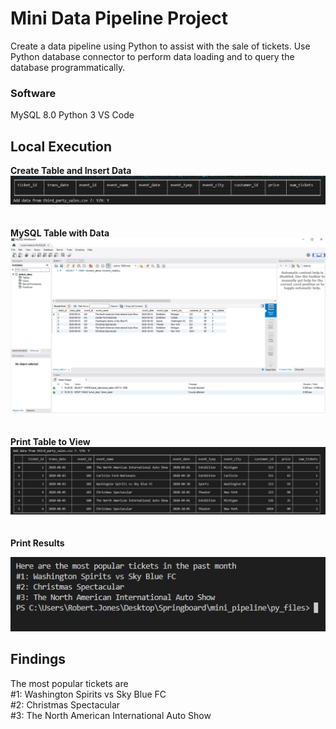 # Mini Data Pipeline Project
Create a data pipeline using Python to assist with the sale of tickets. 
Use Python database connector to perform data loading and to query the database programmatically.
### Software 
MySQL 8.0
Python 3
VS Code
## Local Execution 
<strong>Create Table and Insert Data</strong>
![Alt Text](screenshots/add_data.JPG?raw=true "create empty table, add data")
<br clear="left"/><br clear="left"/><br clear="left"/>
<strong>MySQL Table with Data</strong>
![Alt Text](screenshots/sql_table.JPG?raw=true "create empty table, add data")
<br clear="left"/><br clear="left"/><br clear="left"/>
<strong>Print Table to View</strong>
![Alt Text](screenshots/print_table.JPG?raw=true "load output")
<br clear="left"/><br clear="left"/><br clear="left"/>
<strong>Print Results</strong>
<p align="center">
    <img src="screenshots/result.JPG">
</p>

## Findings
The most popular tickets are <br>
#1: Washington Spirits vs Sky Blue FC <br>
#2: Christmas Spectacular <br>
#3: The North American International Auto Show <br>
